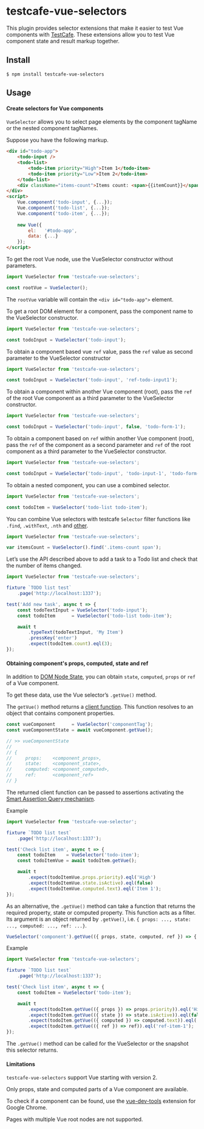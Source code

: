 # testcafe-vue-selectors

This plugin provides selector extensions that make it easier to test Vue components with [TestCafe](https://github.com/DevExpress/testcafe).
These extensions allow you to test Vue component state and result markup together.

## Install

`$ npm install testcafe-vue-selectors`

## Usage

#### Create selectors for Vue components

`VueSelector` allows you to select page elements by the component tagName or the nested component tagNames.

Suppose you have the following markup.

```html
<div id="todo-app">
    <todo-input />
    <todo-list>
        <todo-item priority="High">Item 1</todo-item>
        <todo-item priority="Low">Item 2</todo-item>
    </todo-list>   
    <div className="items-count">Items count: <span>{{itemCount}}</span></div>
</div>
<script>
    Vue.component('todo-input', {...});
    Vue.component('todo-list', {...});
    Vue.component('todo-item', {...});
    
    new Vue({ 
        el:   '#todo-app',
        data: {...}
    });
</script>
```

To get the root Vue node, use the VueSelector constructor without parameters.

```js
import VueSelector from 'testcafe-vue-selectors';

const rootVue = VueSelector();
```

The `rootVue` variable will contain the `<div id="todo-app">` element.


To get a root DOM element for a component, pass the component name to the VueSelector constructor.

```js
import VueSelector from 'testcafe-vue-selectors';

const todoInput = VueSelector('todo-input');
```

To obtain a component based vue `ref` value, pass the `ref` value as second parameter to the VueSelector constructor

```js
import VueSelector from 'testcafe-vue-selectors';

const todoInput = VueSelector('todo-input', 'ref-todo-input1');
```

To obtain a component within another Vue component (root), pass the `ref` of the root Vue component as a third parameter to the VueSelector constructor.

```js
import VueSelector from 'testcafe-vue-selectors';

const todoInput = VueSelector('todo-input', false, 'todo-form-1');
```

To obtain a component based on `ref` within another Vue component (root), pass the `ref` of the component as a second parameter and `ref` of the root component as a third parameter to the VueSelector constructor.

```js
import VueSelector from 'testcafe-vue-selectors';

const todoInput = VueSelector('todo-input', 'todo-input-1', 'todo-form-1');
```

To obtain a nested component, you can use a combined selector.
```js
import VueSelector from 'testcafe-vue-selectors';

const todoItem = VueSelector('todo-list todo-item');
```

You can combine Vue selectors with testcafe `Selector` filter functions like `.find`, `.withText`, `.nth` and [other](http://devexpress.github.io/testcafe/documentation/test-api/selecting-page-elements/selectors.html#functional-style-selectors).

```js
import VueSelector from 'testcafe-vue-selectors';

var itemsCount = VueSelector().find('.items-count span');
```

Let’s use the API described above to add a task to a Todo list and check that the number of items changed.
```js
import VueSelector from 'testcafe-vue-selectors';

fixture `TODO list test`
	.page('http://localhost:1337');

test('Add new task', async t => {
    const todoTextInput = VueSelector('todo-input');
    const todoItem      = VueSelector('todo-list todo-item');

    await t
        .typeText(todoTextInput, 'My Item')
        .pressKey('enter')
        .expect(todoItem.count).eql(3);
});
```

#### Obtaining component's props, computed, state and ref

In addition to [DOM Node State](http://devexpress.github.io/testcafe/documentation/test-api/selecting-page-elements/dom-node-state.html), you can obtain `state`, `computed`, `props` or `ref` of a Vue component.

To get these data, use the Vue selector’s `.getVue()` method.

The `getVue()` method returns a [client function](https://devexpress.github.io/testcafe/documentation/test-api/obtaining-data-from-the-client.html). This function resolves to an object that contains component properties.

```js
const vueComponent      = VueSelector('componentTag');
const vueComponentState = await vueComponent.getVue();

// >> vueComponentState
//
// {
//     props:    <component_props>,
//     state:    <component_state>,
//     computed: <component_computed>,
//     ref:      <component_ref>
// }
```

The returned client function can be passed to assertions activating the [Smart Assertion Query mechanism](https://devexpress.github.io/testcafe/documentation/test-api/assertions/#smart-assertion-query-mechanism).

Example
```js
import VueSelector from 'testcafe-vue-selector';

fixture `TODO list test`
	.page('http://localhost:1337');

test('Check list item', async t => {
    const todoItem    = VueSelector('todo-item');
    const todoItemVue = await todoItem.getVue();

    await t
        .expect(todoItemVue.props.priority).eql('High')
        .expect(todoItemVue.state.isActive).eql(false)
        .expect(todoItemVue.computed.text).eql('Item 1');
});
```

As an alternative, the `.getVue()` method can take a function that returns the required property, state or computed property. This function acts as a filter. Its argument is an object returned by `.getVue()`, i.e. `{ props: ..., state: ..., computed: ..., ref: ...}`.

```js
VueSelector('component').getVue(({ props, state, computed, ref }) => {...});
```


Example
```js
import VueSelector from 'testcafe-vue-selectors';

fixture `TODO list test`
    .page('http://localhost:1337');

test('Check list item', async t => {
    const todoItem = VueSelector('todo-item');

    await t
        .expect(todoItem.getVue(({ props }) => props.priority)).eql('High')
        .expect(todoItem.getVue(({ state }) => state.isActive)).eql(false)
        .expect(todoItem.getVue(({ computed }) => computed.text)).eql('Item 1')
        .expect(todoItem.getVue(({ ref }) => ref)).eql('ref-item-1');
});

```

The `.getVue()` method can be called for the VueSelector or the snapshot this selector returns.

#### Limitations
`testcafe-vue-selectors` support Vue starting with version 2.

Only props, state and computed parts of a Vue component are available.

To check if a component can be found, use the [vue-dev-tools](https://chrome.google.com/webstore/detail/vuejs-devtools/nhdogjmejiglipccpnnnanhbledajbpd) extension for Google Chrome.

Pages with multiple Vue root nodes are not supported.
